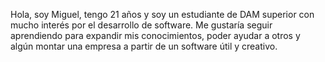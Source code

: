Hola, soy Miguel, tengo 21 años y soy un estudiante de DAM superior con mucho interés por el desarrollo de software. Me gustaría seguir aprendiendo para expandir mis conocimientos, poder ayudar a otros y algún montar una empresa a partir de un software útil y creativo.

